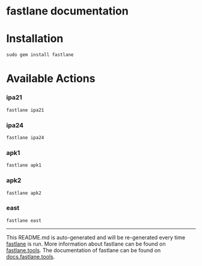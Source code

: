 fastlane documentation
================
# Installation
```
sudo gem install fastlane
```
# Available Actions
### ipa21
```
fastlane ipa21
```

### ipa24
```
fastlane ipa24
```

### apk1
```
fastlane apk1
```

### apk2
```
fastlane apk2
```

### east
```
fastlane east
```


----

This README.md is auto-generated and will be re-generated every time [fastlane](https://fastlane.tools) is run.
More information about fastlane can be found on [fastlane.tools](https://fastlane.tools).
The documentation of fastlane can be found on [docs.fastlane.tools](https://docs.fastlane.tools).
